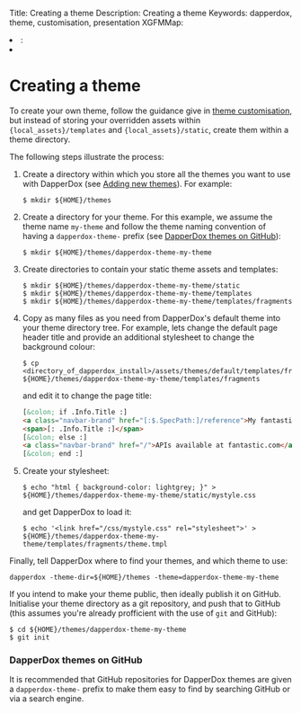 Title: Creating a theme
Description: Creating a theme
Keywords: dapperdox, theme, customisation, presentation
XGFMMap: <li>:<li class="bullet-list">

# Creating a theme

To create your own theme, follow the guidance give in [theme customisation](/docs/theme-customisation), but instead of storing your overridden assets within `{local_assets}/templates`
and  `{local_assets}/static`, create them within a theme directory.

The following steps illustrate the process:

1. Create a directory within which you store all the themes you want to use with DapperDox
(see [Adding new themes](/docs/theme-overview#adding-new-themes)). For example:
    ```
    $ mkdir ${HOME}/themes
    ```

2. Create a directory for your theme. For this example, we assume the theme name `my-theme` and follow the theme naming convention of having a `dapperdox-theme-` prefix (see [DapperDox themes on GitHub](#dapperdox-themes-on-github)):
    ```
    $ mkdir ${HOME}/themes/dapperdox-theme-my-theme
    ```

4. Create directories to contain your static theme assets and templates:
    ```
    $ mkdir ${HOME}/themes/dapperdox-theme-my-theme/static
    $ mkdir ${HOME}/themes/dapperdox-theme-my-theme/templates
    $ mkdir ${HOME}/themes/dapperdox-theme-my-theme/templates/fragments
    ```

5. Copy as many files as you need from DapperDox's default theme into your theme directory tree. For example, lets change the default page header title and provide an additional stylesheet to change the background colour:
    ```
    $ cp <directory_of_dapperdox_install>/assets/themes/default/templates/fragments/header_bar_title.tmpl ${HOME}/themes/dapperdox-theme-my-theme/templates/fragments
    ```
    and edit it to change the page title:
    ```HTML
    [&colon; if .Info.Title :]
    <a class="navbar-brand" href="[:$.SpecPath:]/reference">My fantastic.com API</a>
    <span>[: .Info.Title :]</span>
    [&colon; else :]
    <a class="navbar-brand" href="/">APIs available at fantastic.com</a>
    [&colon; end :]
    ```

6. Create your stylesheet:
    ```
    $ echo "html { background-color: lightgrey; }" > ${HOME}/themes/dapperdox-theme-my-theme/static/mystyle.css
    ```
    and get DapperDox to load it:
    ```
    $ echo '<link href="/css/mystyle.css" rel="stylesheet">' > ${HOME}/themes/dapperdox-theme-my-theme/templates/fragments/theme.tmpl
    ```

Finally, tell DapperDox where to find your themes, and which theme to use:
```
dapperdox -theme-dir=${HOME}/themes -theme=dapperdox-theme-my-theme
```

If you intend to make your theme public, then ideally publish it on GitHub. Initialise your
theme directory as a git repository, and push that to GitHub (this assumes you're already
profficient with the use of `git` and GitHub):
```
$ cd ${HOME}/themes/dapperdox-theme-my-theme
$ git init
```

### DapperDox themes on GitHub

It is recommended that GitHub repositories for DapperDox themes are  given a `dapperdox-theme-`
prefix to make them easy to find by searching GitHub or via a search engine.
